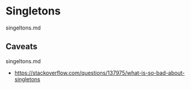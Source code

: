 # Singletons 

singeltons.md

## Caveats

singeltons.md

*   https://stackoverflow.com/questions/137975/what-is-so-bad-about-singletons







